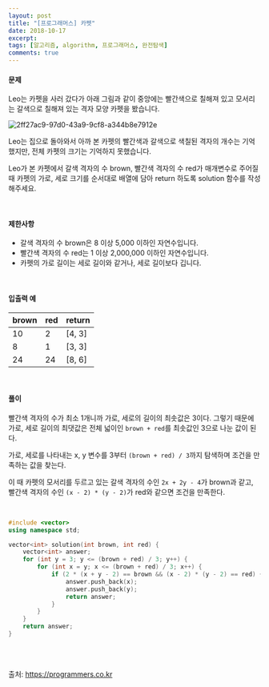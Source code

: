 ```yaml
---
layout: post
title: "[프로그래머스] 카펫"
date: 2018-10-17
excerpt:
tags: [알고리즘, algorithm, 프로그래머스, 완전탐색]
comments: true
---
```


#### 문제

Leo는 카펫을 사러 갔다가 아래 그림과 같이 중앙에는 빨간색으로 칠해져 있고 모서리는 갈색으로 칠해져 있는 격자 모양 카펫을 봤습니다.

![2ff27ac9-97d0-43a9-9cf8-a344b8e7912e](https://user-images.githubusercontent.com/22424776/47069335-99c33780-d229-11e8-971a-c8351f60f013.png)

Leo는 집으로 돌아와서 아까 본 카펫의 빨간색과 갈색으로 색칠된 격자의 개수는 기억했지만, 전체 카펫의 크기는 기억하지 못했습니다.

Leo가 본 카펫에서 갈색 격자의 수 brown, 빨간색 격자의 수 red가 매개변수로 주어질 때 카펫의 가로, 세로 크기를 순서대로 배열에 담아 return 하도록 solution 함수를 작성해주세요.

<br/>

#### 제한사항

* 갈색 격자의 수 brown은 8 이상 5,000 이하인 자연수입니다.
* 빨간색 격자의 수 red는 1 이상 2,000,000 이하인 자연수입니다.
* 카펫의 가로 길이는 세로 길이와 같거나, 세로 길이보다 깁니다.

<br/>

#### 입출력 예

brown | red | return
------|-----|--------
10 | 2 | [4, 3]
8 | 1 | [3, 3]
24 | 24 | [8, 6]

<br/>

#### 풀이

빨간색 격자의 수가 최소 1개니까 가로, 세로의 길이의 최솟값은 3이다. 그렇기 때문에 가로, 세로 길이의 최댓값은 전체 넓이인 `brown + red`를 최솟값인 3으로 나눈 값이 된다.

가로, 세로를 나타내는 x, y 변수를 3부터 `(brown + red) / 3`까지 탐색하며 조건을 만족하는 값을 찾는다.

이 때 카펫의 모서리를 두르고 있는 갈색 격자의 수인 `2x + 2y - 4`가 brown과 같고, 빨간색 격자의 수인 `(x - 2) * (y - 2)`가 red와 같으면 조건을 만족한다.

<br/>

``` cpp
#include <vector>
using namespace std;

vector<int> solution(int brown, int red) {
    vector<int> answer;
    for (int y = 3; y <= (brown + red) / 3; y++) {
        for (int x = y; x <= (brown + red) / 3; x++) {
            if (2 * (x + y - 2) == brown && (x - 2) * (y - 2) == red) {
                answer.push_back(x);
                answer.push_back(y);
                return answer;
            }
        }
    }
    return answer;
}
```

<br/>
<br/>

출처: https://programmers.co.kr

